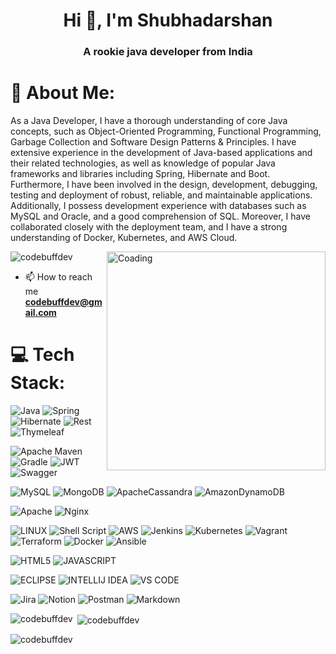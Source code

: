 <h1 align="center">Hi 👋, I'm Shubhadarshan</h1>
<h3 align="center">A rookie java developer from India</h3>

# 💫 About Me:
As a Java Developer, I have a thorough understanding of core Java concepts, such as Object-Oriented Programming, Functional Programming, Garbage Collection and Software Design Patterns & Principles. I have extensive experience in the development of Java-based applications and their related technologies, as well as knowledge of popular Java frameworks and libraries including Spring, Hibernate and Boot. Furthermore, I have been involved in the design, development, debugging, testing and deployment of robust, reliable, and maintainable applications. Additionally, I possess development experience with databases such as MySQL and Oracle, and a good comprehension of SQL. Moreover, I have collaborated closely with the deployment team, and I have a strong understanding of Docker, Kubernetes, and AWS Cloud.

<img align="right" alt="Coading" width="350" src="https://media3.giphy.com/media/f3iwJFOVOwuy7K6FFw/giphy.gif?cid=790b76113cd089a671d483fcdcd7154aa8db050bd4ddd68a&rid=giphy.gif&ct=g">

<p align="left"> <img src="https://komarev.com/ghpvc/?username=codebuffdev&label=Profile%20views&color=0e75b6&style=flat" alt="codebuffdev" /> </p>



- 📫 How to reach me **codebuffdev@gmail.com**


# 💻 Tech Stack:
![Java](https://img.shields.io/badge/java-%23ED8B00.svg?style=for-the-badge&logo=java&logoColor=white) 
![Spring](https://img.shields.io/badge/spring-%236DB33F.svg?style=for-the-badge&logo=spring&logoColor=white)
![Hibernate](https://img.shields.io/badge/Hibernate-59666C?style=for-the-badge&logo=Hibernate&logoColor=white)
![Rest](https://img.shields.io/badge/jax--rs-rest-9cf)
![Thymeleaf](https://img.shields.io/badge/Thymeleaf-%23005C0F.svg?style=for-the-badge&logo=Thymeleaf&logoColor=white)

![Apache Maven](https://img.shields.io/badge/Apache%20Maven-C71A36?style=for-the-badge&logo=Apache%20Maven&logoColor=white) 
![Gradle](https://img.shields.io/badge/Gradle-02303A.svg?style=for-the-badge&logo=Gradle&logoColor=white) 
![JWT](https://img.shields.io/badge/JWT-black?style=for-the-badge&logo=JSON%20web%20tokens) 
![Swagger](https://img.shields.io/badge/-Swagger-%23Clojure?style=for-the-badge&logo=swagger&logoColor=white) 

![MySQL](https://img.shields.io/badge/mysql-%2300f.svg?style=for-the-badge&logo=mysql&logoColor=white) 
![MongoDB](https://img.shields.io/badge/MongoDB-%234ea94b.svg?style=for-the-badge&logo=mongodb&logoColor=white) 
![ApacheCassandra](https://img.shields.io/badge/cassandra-%231287B1.svg?style=for-the-badge&logo=apache-cassandra&logoColor=white) 
![AmazonDynamoDB](https://img.shields.io/badge/Amazon%20DynamoDB-4053D6?style=for-the-badge&logo=Amazon%20DynamoDB&logoColor=white) 

![Apache](https://img.shields.io/badge/apache-%23D42029.svg?style=for-the-badge&logo=apache&logoColor=white) 
![Nginx](https://img.shields.io/badge/nginx-%23009639.svg?style=for-the-badge&logo=nginx&logoColor=white) 

![LINUX](https://img.shields.io/badge/Linux-FCC624?style=for-the-badge&logo=linux&logoColor=black)
![Shell Script](https://img.shields.io/badge/shell_script-%23121011.svg?style=for-the-badge&logo=gnu-bash&logoColor=white) 
![AWS](https://img.shields.io/badge/AWS-%23FF9900.svg?style=for-the-badge&logo=amazon-aws&logoColor=white) 
![Jenkins](https://img.shields.io/badge/jenkins-%232C5263.svg?style=for-the-badge&logo=jenkins&logoColor=white) 
![Kubernetes](https://img.shields.io/badge/kubernetes-%23326ce5.svg?style=for-the-badge&logo=kubernetes&logoColor=white) 
![Vagrant](https://img.shields.io/badge/vagrant-%231563FF.svg?style=for-the-badge&logo=vagrant&logoColor=white) 
![Terraform](https://img.shields.io/badge/terraform-%235835CC.svg?style=for-the-badge&logo=terraform&logoColor=white) 
![Docker](https://img.shields.io/badge/docker-%230db7ed.svg?style=for-the-badge&logo=docker&logoColor=white) 
![Ansible](https://img.shields.io/badge/ansible-%231A1918.svg?style=for-the-badge&logo=ansible&logoColor=white) 

![HTML5](https://img.shields.io/badge/HTML5-E34F26?style=for-the-badge&logo=html5&logoColor=white)
![JAVASCRIPT](https://img.shields.io/badge/JavaScript-323330?style=for-the-badge&logo=javascript&logoColor=F7DF1E)

![ECLIPSE](https://img.shields.io/badge/Eclipse-2C2255?style=for-the-badge&logo=eclipse&logoColor=white)
![INTELLIJ IDEA](https://img.shields.io/badge/IntelliJ_IDEA-000000.svg?style=for-the-badge&logo=intellij-idea&logoColor=white)
![VS CODE](https://img.shields.io/badge/VSCode-0078D4?style=for-the-badge&logo=visual%20studio%20code&logoColor=white)

![Jira](https://img.shields.io/badge/jira-%230A0FFF.svg?style=for-the-badge&logo=jira&logoColor=white) 
![Notion](https://img.shields.io/badge/Notion-%23000000.svg?style=for-the-badge&logo=notion&logoColor=white) 
![Postman](https://img.shields.io/badge/Postman-FF6C37?style=for-the-badge&logo=postman&logoColor=white)
![Markdown](https://img.shields.io/badge/markdown-%23000000.svg?style=for-the-badge&logo=markdown&logoColor=white) 

<p><img align="left" src="https://github-readme-stats.vercel.app/api/top-langs?username=codebuffdev&show_icons=true&locale=en&layout=compact" alt="codebuffdev" /></p>

<p>&nbsp;<img align="center" src="https://github-readme-stats.vercel.app/api?username=codebuffdev&show_icons=true&locale=en" alt="codebuffdev" /></p>

<p><img align="center" src="https://github-readme-streak-stats.herokuapp.com/?user=codebuffdev&" alt="codebuffdev" /></p>


